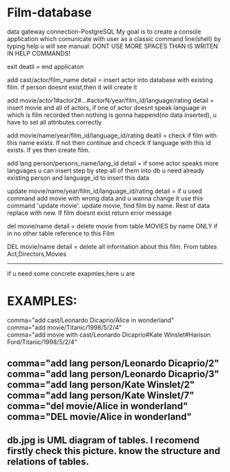 # Film-database
data gateway connection-PostgreSQL
My goal is to create a console application which comunicate with user as a classic command line(shell)
by typing help u will see manual:
DONT USE MORE SPACES THAN IS WRITEN IN HELP COMMANDS!

exit
     deatil = end applicaton

add cast/actor/film_name
     detail = insert actor into database with existing film.
     if person doesnt exist,then it will create it

add movie/actor1#actor2#...#actorN/year/film_id/language/rating
     detail = insert movie and all of actors,
     if one of actor doesnt speak language in which is film recorded
     then nothing is gonna happend(no data inserted),
     u have to set all attributes correctly

add movie/name/year/film_id/language_id/rating
     deatil = check if film with this name exists.
     If not then continue and chceck if language with this id exists.
     If yes then create film.

add lang person/persons_name/lang_id
     detail = if some actor speaks more languages
     u can insert step by step all of  them into db
     u need already existing person and language_id to insert this data

update movie/name/year/film_id/language_id/rating
     detail = if u used command add movie with wrong data and
     u wanna change it use this command 'update movie'.
     update movie, find film by name. Rest of data replace with new.
     If film doesnt exist return error message

del movie/name
     detail = delete movie from table MOVIES by name
     ONLY if in no other table reference to this Film

DEL movie/name
     detail = delete all information about this film.
     From tables Act,Directors,Movies

--------------------------------------
if u need some concrete exapmles,here u are
        
# EXAMPLES:
comma="add cast/Leonardo Dicaprio/Alice in wonderland"   
comma="add movie/Titanic/1998/5/2/4"       
comma="add movie with cast/Leonardo Dicaprio#Kate Winslet#Harison Ford/Titanic/1998/5/2/4"

comma="add lang person/Leonardo Dicaprio/2"
comma="add lang person/Leonardo Dicaprio/3"
comma="add lang person/Kate Winslet/2"
comma="add lang person/Kate Winslet/7"
comma="del movie/Alice in wonderland"
comma="DEL movie/Alice in wonderland"
----------------------------------------
db.jpg is UML diagram of tables. I recomend firstly check this picture.
know the structure and relations of tables.
----------------------------------------


